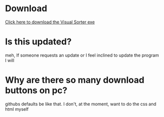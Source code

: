 # Download 
[Click here to download the Visual Sorter exe](https://github.com/JAB-dev/Sorts-Visualized/raw/Executable/Win32/Debug/JABsVisualSorts.exe)

# Is this updated?
meh, If someone requests an update or I feel inclined to update the program I will

# Why are there so many download buttons on pc?
githubs defaults be like that. I don't, at the moment, want to do the css and html myself
